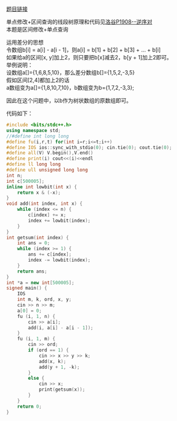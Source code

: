 [题目链接](https://www.luogu.com.cn/problem/P3368)  

单点修改+区间查询的线段树原理和代码见[洛谷P1908--逆序对](https://github.com/grey-wings/cpp_learning_process/blob/main/%E4%B8%80%E4%BA%9B%E8%87%AA%E5%B7%B1%E5%86%99%E7%9A%84%E5%9E%83%E5%9C%BE%E9%A2%98/%E6%B4%9B%E8%B0%B7P1908--%E9%80%86%E5%BA%8F%E5%AF%B9.md)  
本题是区间修改+单点查询  

运用差分的思想  
令数组b[i] = a[i] - a[i - 1]，则a[i] = b[1] + b[2] + b[3] + ... + b[i]  
如果给a的区间[x, y]加上2，则只要把b[x]减去2，b[y + 1]加上2即可。  
举例说明：  
设数组a[]={1,6,8,5,10}，那么差分数组b[]={1,5,2,-3,5}  
假如区间[2,4]都加上2的话  
a数组变为a[]={1,8,10,7,10}，b数组变为b={1,7,2,-3,3};  

因此在这个问题中，以b作为树状数组的原数组即可。  

代码如下：
```cpp
#include <bits/stdc++.h>
using namespace std;
//#define int long long
#define fu(i,r,t) for(int i=r;i<=t;i++)
#define IOS ios::sync_with_stdio(0); cin.tie(0); cout.tie(0);
#define all(V) V.begin(),V.end()
#define print(i) cout<<(i)<<endl
#define ll long long
#define ull unsigned long long
int n;
int c[500005];
inline int lowbit(int x) {
    return x & (-x);
}
void add(int index, int x) {
    while (index <= n) {
        c[index] += x;
        index += lowbit(index);
    }
}
int getsum(int index) {
    int ans = 0;
    while (index >= 1) {
        ans += c[index];
        index -= lowbit(index);
    }
    return ans;
}
int *a = new int[500005];
signed main() {
    IOS
    int m, k, ord, x, y;
    cin >> n >> m;
    a[0] = 0;
    fu (i, 1, n) {
        cin >> a[i];
        add(i, a[i] - a[i - 1]);
    }
    fu (i, 1, m) {
        cin >> ord;
        if (ord == 1) {
            cin >> x >> y >> k;
            add(x, k);
            add(y + 1, -k);
        }
        else {
            cin >> x;
            print(getsum(x));
        }
    }
    return 0;
}
```
